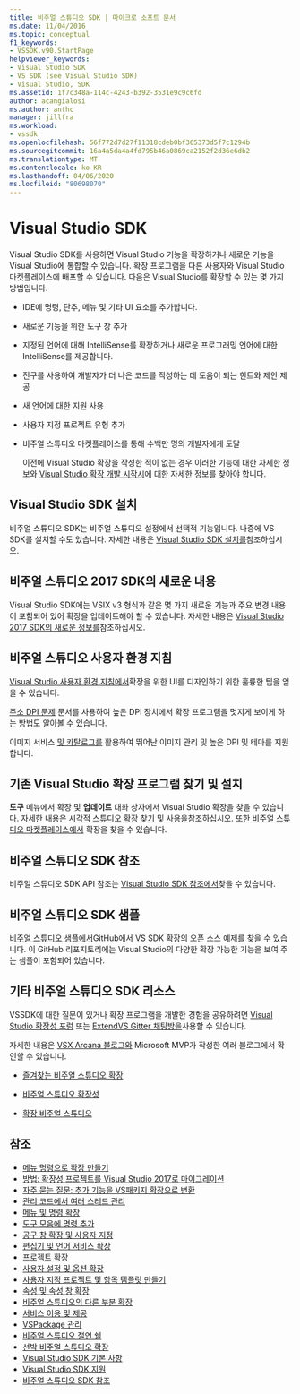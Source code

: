 ```yaml
---
title: 비주얼 스튜디오 SDK | 마이크로 소프트 문서
ms.date: 11/04/2016
ms.topic: conceptual
f1_keywords:
- VSSDK.v90.StartPage
helpviewer_keywords:
- Visual Studio SDK
- VS SDK (see Visual Studio SDK)
- Visual Studio, SDK
ms.assetid: 1f7c348a-114c-4243-b392-3531e9c9c6fd
author: acangialosi
ms.author: anthc
manager: jillfra
ms.workload:
- vssdk
ms.openlocfilehash: 56f772d7d27f11318cdeb0bf365373d5f7c1294b
ms.sourcegitcommit: 16a4a5da4a4fd795b46a0869ca2152f2d36e6db2
ms.translationtype: MT
ms.contentlocale: ko-KR
ms.lasthandoff: 04/06/2020
ms.locfileid: "80698070"
---
```

# <a name="visual-studio-sdk"></a>Visual Studio SDK
Visual Studio SDK를 사용하면 Visual Studio 기능을 확장하거나 새로운 기능을 Visual Studio에 통합할 수 있습니다. 확장 프로그램을 다른 사용자와 Visual Studio 마켓플레이스에 배포할 수 있습니다. 다음은 Visual Studio를 확장할 수 있는 몇 가지 방법입니다.

- IDE에 명령, 단추, 메뉴 및 기타 UI 요소를 추가합니다.

- 새로운 기능을 위한 도구 창 추가

- 지정된 언어에 대해 IntelliSense를 확장하거나 새로운 프로그래밍 언어에 대한 IntelliSense를 제공합니다.

- 전구를 사용하여 개발자가 더 나은 코드를 작성하는 데 도움이 되는 힌트와 제안 제공

- 새 언어에 대한 지원 사용

- 사용자 지정 프로젝트 유형 추가

- 비주얼 스튜디오 마켓플레이스를 통해 수백만 명의 개발자에게 도달

  이전에 Visual Studio 확장을 작성한 적이 없는 경우 이러한 기능에 대한 자세한 정보와 [Visual Studio 확장 개발 시작시](../extensibility/starting-to-develop-visual-studio-extensions.md)에 대한 자세한 정보를 찾아야 합니다.

## <a name="install-the-visual-studio-sdk"></a>Visual Studio SDK 설치
 비주얼 스튜디오 SDK는 비주얼 스튜디오 설정에서 선택적 기능입니다. 나중에 VS SDK를 설치할 수도 있습니다. 자세한 내용은 [Visual Studio SDK 설치를](../extensibility/installing-the-visual-studio-sdk.md)참조하십시오.

## <a name="whats-new-in-the-visual-studio-2017-sdk"></a>비주얼 스튜디오 2017 SDK의 새로운 내용
 Visual Studio SDK에는 VSIX v3 형식과 같은 몇 가지 새로운 기능과 주요 변경 내용이 포함되어 있어 확장을 업데이트해야 할 수 있습니다. 자세한 내용은 [Visual Studio 2017 SDK의 새로운 정보를](../extensibility/what-s-new-in-the-visual-studio-2017-sdk.md)참조하십시오.

## <a name="visual-studio-user-experience-guidelines"></a>비주얼 스튜디오 사용자 환경 지침
 [Visual Studio 사용자 환경 지침에서](../extensibility/ux-guidelines/visual-studio-user-experience-guidelines.md)확장을 위한 UI를 디자인하기 위한 훌륭한 팁을 얻을 수 있습니다.

 [주소 DPI 문제](../extensibility/addressing-dpi-issues2.md) 문서를 사용하여 높은 DPI 장치에서 확장 프로그램을 멋지게 보이게 하는 방법도 알아볼 수 있습니다.

 이미지 서비스 [및 카탈로그를](../extensibility/image-service-and-catalog.md) 활용하여 뛰어난 이미지 관리 및 높은 DPI 및 테마를 지원합니다.

## <a name="find-and-install-existing-visual-studio-extensions"></a>기존 Visual Studio 확장 프로그램 찾기 및 설치
 **도구** 메뉴에서 확장 및 **업데이트** 대화 상자에서 Visual Studio 확장을 찾을 수 있습니다. 자세한 내용은 [시각적 스튜디오 확장 찾기 및 사용을](../ide/finding-and-using-visual-studio-extensions.md)참조하십시오. [또한 비주얼 스튜디오 마켓플레이스에서](https://marketplace.visualstudio.com/) 확장을 찾을 수 있습니다.

## <a name="visual-studio-sdk-reference"></a>비주얼 스튜디오 SDK 참조
 비주얼 스튜디오 SDK API 참조는 [Visual Studio SDK 참조에서](../extensibility/visual-studio-sdk-reference.md)찾을 수 있습니다.

## <a name="visual-studio-sdk-samples"></a>비주얼 스튜디오 SDK 샘플
 [비주얼 스튜디오 샘플에서](https://github.com/Microsoft/VSSDK-Extensibility-Samples)GitHub에서 VS SDK 확장의 오픈 소스 예제를 찾을 수 있습니다. 이 GitHub 리포지토리에는 Visual Studio의 다양한 확장 가능한 기능을 보여 주는 샘플이 포함되어 있습니다.

## <a name="other-visual-studio-sdk-resources"></a>기타 비주얼 스튜디오 SDK 리소스
 VSSDK에 대한 질문이 있거나 확장 프로그램을 개발한 경험을 공유하려면 [Visual Studio 확장성 포럼](https://social.msdn.microsoft.com/Forums/vstudio/home?forum=vsx) 또는 [ExtendVS Gitter 채팅방을](https://gitter.im/Microsoft/extendvs)사용할 수 있습니다.

 자세한 내용은 [VSX Arcana 블로그와](https://blogs.msdn.microsoft.com/vsx/) Microsoft MVP가 작성한 여러 블로그에서 확인할 수 있습니다.

- [즐겨찾는 비주얼 스튜디오 확장](https://scottdorman.blog/2014/10/05/favorite-visual-studio-extensions/)

- [비주얼 스튜디오 확장성](http://www.visualstudioextensibility.com/overview/vs/)

- [확장 비주얼 스튜디오](https://blog.slaks.net/2013-10-18/extending-visual-studio-part-1-getting-started/)

## <a name="see-also"></a>참조

- [메뉴 명령으로 확장 만들기](../extensibility/creating-an-extension-with-a-menu-command.md)
- [방법: 확장성 프로젝트를 Visual Studio 2017로 마이그레이션](../extensibility/how-to-migrate-extensibility-projects-to-visual-studio-2017.md)
- [자주 묻는 질문: 추가 기능을 VS패키지 확장으로 변환](/visualstudio/extensibility/faq-converting-add-ins-to-vspackage-extensions?view=vs-2015)
- [관리 코드에서 여러 스레드 관리](../extensibility/managing-multiple-threads-in-managed-code.md)
- [메뉴 및 명령 확장](../extensibility/extending-menus-and-commands.md)
- [도구 모음에 명령 추가](../extensibility/adding-commands-to-toolbars.md)
- [공구 창 확장 및 사용자 지정](../extensibility/extending-and-customizing-tool-windows.md)
- [편집기 및 언어 서비스 확장](../extensibility/editor-and-language-service-extensions.md)
- [프로젝트 확장](../extensibility/extending-projects.md)
- [사용자 설정 및 옵션 확장](../extensibility/extending-user-settings-and-options.md)
- [사용자 지정 프로젝트 및 항목 템플릿 만들기](../extensibility/creating-custom-project-and-item-templates.md)
- [속성 및 속성 창 확장](../extensibility/extending-properties-and-the-property-window.md)
- [비주얼 스튜디오의 다른 부분 확장](../extensibility/extending-other-parts-of-visual-studio.md)
- [서비스 이용 및 제공](../extensibility/using-and-providing-services.md)
- [VSPackage 관리](../extensibility/managing-vspackages.md)
- [비주얼 스튜디오 절연 쉘](https://visualstudio.microsoft.com/vs/older-downloads/isolated-shell/)
- [선박 비주얼 스튜디오 확장](../extensibility/shipping-visual-studio-extensions.md)
- [Visual Studio SDK 기본 사항](../extensibility/internals/inside-the-visual-studio-sdk.md)
- [Visual Studio SDK 지원](../extensibility/support-for-the-visual-studio-sdk.md)
- [비주얼 스튜디오 SDK 참조](../extensibility/visual-studio-sdk-reference.md)
